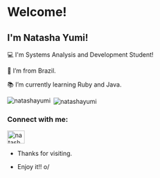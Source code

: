 # Welcome!

 

## I'm Natasha Yumi!

 

:computer: I'm Systems Analysis and Development Student!

:house_with_garden: I’m from Brazil.

:books: I’m currently learning Ruby and Java.
 
<p><img align="left" src="https://github-readme-stats.vercel.app/api/top-langs?username=natashayumi&show_icons=true&locale=en&layout=compact" alt="natashayumi" /></p>

<p>&nbsp;<img align="center" src="https://github-readme-stats.vercel.app/api?username=natashayumi&show_icons=true&locale=en" alt="natashayumi" /></p>

<h3 align="left">Connect with me:</h3>
<p align="left">
<a href="https://linkedin.com/in/natasha-nakayama" target="blank"><img align="center" src="https://raw.githubusercontent.com/rahuldkjain/github-profile-readme-generator/master/src/images/icons/Social/linked-in-alt.svg" alt="natasha-nakayama" height="30" width="40" /></a>
</p>


- Thanks for visiting.

- Enjoy it!! o/




